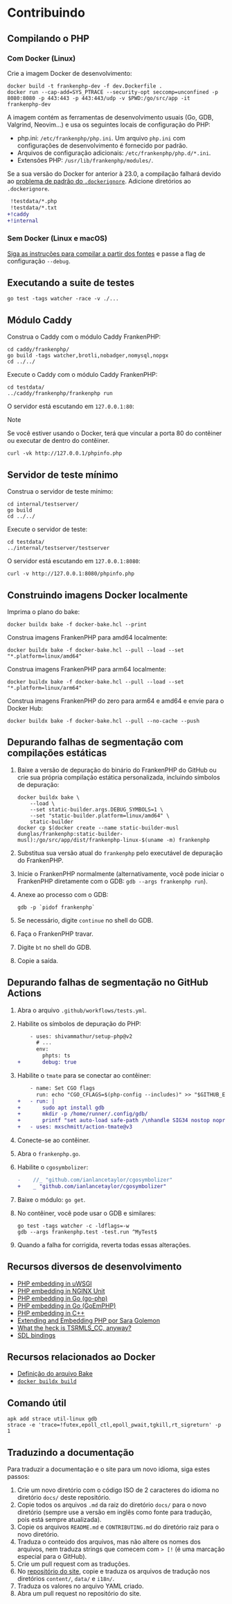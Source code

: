 <!--
[//]: # Copyright (c) 2022-present Kévin Dunglas.

[//]: # Documentation licensed under the MIT License.
[//]: # The original work was translated from English into Brazilian Portuguese.
[//]: # https://github.com/php/frankenphp/blob/main/LICENSE

source_url: https://github.com/php/frankenphp/blob/main/CONTRIBUTING.md
revision: bbbfdb31b5d9eec4d9ddecee8adc36607bc1124d
status: review
-->

# Contribuindo

## Compilando o PHP

### Com Docker (Linux)

Crie a imagem Docker de desenvolvimento:

```console
docker build -t frankenphp-dev -f dev.Dockerfile .
docker run --cap-add=SYS_PTRACE --security-opt seccomp=unconfined -p 8080:8080 -p 443:443 -p 443:443/udp -v $PWD:/go/src/app -it frankenphp-dev
```

A imagem contém as ferramentas de desenvolvimento usuais (Go, GDB, Valgrind,
Neovim...) e usa os seguintes locais de configuração do PHP:

- php.ini: `/etc/frankenphp/php.ini`.
  Um arquivo `php.ini` com configurações de desenvolvimento é fornecido por
  padrão.
- Arquivos de configuração adicionais: `/etc/frankenphp/php.d/*.ini`.
- Extensões PHP: `/usr/lib/frankenphp/modules/`.

Se a sua versão do Docker for anterior à 23.0, a compilação falhará devido ao
[problema de padrão do `.dockerignore`](https://github.com/moby/moby/pull/42676).
Adicione diretórios ao `.dockerignore`.

```patch
 !testdata/*.php
 !testdata/*.txt
+!caddy
+!internal
```

### Sem Docker (Linux e macOS)

[Siga as instruções para compilar a partir dos fontes](compile.md) e passe a
flag de configuração `--debug`.

## Executando a suite de testes

```console
go test -tags watcher -race -v ./...
```

## Módulo Caddy

Construa o Caddy com o módulo Caddy FrankenPHP:

```console
cd caddy/frankenphp/
go build -tags watcher,brotli,nobadger,nomysql,nopgx
cd ../../
```

Execute o Caddy com o módulo Caddy FrankenPHP:

```console
cd testdata/
../caddy/frankenphp/frankenphp run
```

O servidor está escutando em `127.0.0.1:80`:

> [!NOTE]
> Se você estiver usando o Docker, terá que vincular a porta 80 do contêiner ou
> executar de dentro do contêiner.

```console
curl -vk http://127.0.0.1/phpinfo.php
```

## Servidor de teste mínimo

Construa o servidor de teste mínimo:

```console
cd internal/testserver/
go build
cd ../../
```

Execute o servidor de teste:

```console
cd testdata/
../internal/testserver/testserver
```

O servidor está escutando em `127.0.0.1:8080`:

```console
curl -v http://127.0.0.1:8080/phpinfo.php
```

## Construindo imagens Docker localmente

Imprima o plano do bake:

```console
docker buildx bake -f docker-bake.hcl --print
```

Construa imagens FrankenPHP para amd64 localmente:

```console
docker buildx bake -f docker-bake.hcl --pull --load --set "*.platform=linux/amd64"
```

Construa imagens FrankenPHP para arm64 localmente:

```console
docker buildx bake -f docker-bake.hcl --pull --load --set "*.platform=linux/arm64"
```

Construa imagens FrankenPHP do zero para arm64 e amd64 e envie para o Docker
Hub:

```console
docker buildx bake -f docker-bake.hcl --pull --no-cache --push
```

## Depurando falhas de segmentação com compilações estáticas

1. Baixe a versão de depuração do binário do FrankenPHP do GitHub ou crie sua
   própria compilação estática personalizada, incluindo símbolos de depuração:

   ```console
   docker buildx bake \
       --load \
       --set static-builder.args.DEBUG_SYMBOLS=1 \
       --set "static-builder.platform=linux/amd64" \
       static-builder
   docker cp $(docker create --name static-builder-musl dunglas/frankenphp:static-builder-musl):/go/src/app/dist/frankenphp-linux-$(uname -m) frankenphp
   ```

2. Substitua sua versão atual do `frankenphp` pelo executável de depuração do
   FrankenPHP.
3. Inicie o FrankenPHP normalmente (alternativamente, você pode iniciar o
   FrankenPHP diretamente com o GDB: `gdb --args frankenphp run`).
4. Anexe ao processo com o GDB:

   ```console
   gdb -p `pidof frankenphp`
   ```

5. Se necessário, digite `continue` no shell do GDB.
6. Faça o FrankenPHP travar.
7. Digite `bt` no shell do GDB.
8. Copie a saída.

## Depurando falhas de segmentação no GitHub Actions

1. Abra o arquivo `.github/workflows/tests.yml`.
2. Habilite os símbolos de depuração do PHP:

   ```patch
       - uses: shivammathur/setup-php@v2
         # ...
         env:
           phpts: ts
   +       debug: true
   ```

3. Habilite o `tmate` para se conectar ao contêiner:

   ```patch
       - name: Set CGO flags
         run: echo "CGO_CFLAGS=$(php-config --includes)" >> "$GITHUB_ENV"
   +   - run: |
   +       sudo apt install gdb
   +       mkdir -p /home/runner/.config/gdb/
   +       printf "set auto-load safe-path /\nhandle SIG34 nostop noprint pass" > /home/runner/.config/gdb/gdbinit
   +   - uses: mxschmitt/action-tmate@v3
   ```

4. Conecte-se ao contêiner.
5. Abra o `frankenphp.go`.
6. Habilite o `cgosymbolizer`:

   ```patch
   -	//_ "github.com/ianlancetaylor/cgosymbolizer"
   +	_ "github.com/ianlancetaylor/cgosymbolizer"
   ```

7. Baixe o módulo: `go get`.
8. No contêiner, você pode usar o GDB e similares:

   ```console
   go test -tags watcher -c -ldflags=-w
   gdb --args frankenphp.test -test.run ^MyTest$
   ```

9. Quando a falha for corrigida, reverta todas essas alterações.

## Recursos diversos de desenvolvimento

- [PHP embedding in uWSGI](https://github.com/unbit/uwsgi/blob/master/plugins/php/php_plugin.c)
- [PHP embedding in NGINX Unit](https://github.com/nginx/unit/blob/master/src/nxt_php_sapi.c)
- [PHP embedding in Go (go-php)](https://github.com/deuill/go-php)
- [PHP embedding in Go (GoEmPHP)](https://github.com/mikespook/goemphp)
- [PHP embedding in C++](https://gist.github.com/paresy/3cbd4c6a469511ac7479aa0e7c42fea7)
- [Extending and Embedding PHP por Sara Golemon](https://books.google.fr/books?id=zMbGvK17_tYC&pg=PA254&lpg=PA254#v=onepage&q&f=false)
- [What the heck is TSRMLS_CC, anyway?](http://blog.golemon.com/2006/06/what-heck-is-tsrmlscc-anyway.html)
- [SDL bindings](https://pkg.go.dev/github.com/veandco/go-sdl2@v0.4.21/sdl#Main)

## Recursos relacionados ao Docker

- [Definição do arquivo Bake](https://docs.docker.com/build/customize/bake/file-definition/)
- [`docker buildx build`](https://docs.docker.com/engine/reference/commandline/buildx_build/)

## Comando útil

```console
apk add strace util-linux gdb
strace -e 'trace=!futex,epoll_ctl,epoll_pwait,tgkill,rt_sigreturn' -p 1
```

## Traduzindo a documentação

Para traduzir a documentação e o site para um novo idioma, siga estes passos:

1. Crie um novo diretório com o código ISO de 2 caracteres do idioma no
   diretório `docs/` deste repositório.
2. Copie todos os arquivos `.md` da raiz do diretório `docs/` para o novo
   diretório (sempre use a versão em inglês como fonte para tradução, pois está
   sempre atualizada).
3. Copie os arquivos `README.md` e `CONTRIBUTING.md` do diretório raiz para o
   novo diretório.
4. Traduza o conteúdo dos arquivos, mas não altere os nomes dos arquivos, nem
   traduza strings que comecem com `> [!` (é uma marcação especial para o
   GitHub).
5. Crie um pull request com as traduções.
6. No
   [repositório do site](https://github.com/dunglas/frankenphp-website/tree/main),
   copie e traduza os arquivos de tradução nos diretórios `content/`, `data/` e
   `i18n/`.
7. Traduza os valores no arquivo YAML criado.
8. Abra um pull request no repositório do site.
